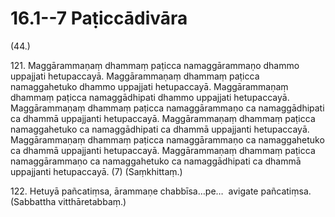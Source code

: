 

# 16.1--7 Paṭiccādivāra



(44.)

121\. Maggārammaṇaṃ dhammaṃ paṭicca namaggārammaṇo dhammo uppajjati hetupaccayā. Maggārammaṇaṃ dhammaṃ paṭicca namaggahetuko dhammo uppajjati hetupaccayā. Maggārammaṇaṃ dhammaṃ paṭicca namaggādhipati dhammo uppajjati hetupaccayā. Maggārammaṇaṃ dhammaṃ paṭicca namaggārammaṇo ca namaggādhipati ca dhammā uppajjanti hetupaccayā. Maggārammaṇaṃ dhammaṃ paṭicca namaggahetuko ca namaggādhipati ca dhammā uppajjanti hetupaccayā. Maggārammaṇaṃ dhammaṃ paṭicca namaggārammaṇo ca namaggahetuko ca dhammā uppajjanti hetupaccayā. Maggārammaṇaṃ dhammaṃ paṭicca namaggārammaṇo ca namaggahetuko ca namaggādhipati ca dhammā uppajjanti hetupaccayā. (7) (Saṃkhittaṃ.)

122\. Hetuyā pañcatiṃsa, ārammaṇe chabbīsa…pe…  avigate pañcatiṃsa. (Sabbattha vitthāretabbaṃ.)



